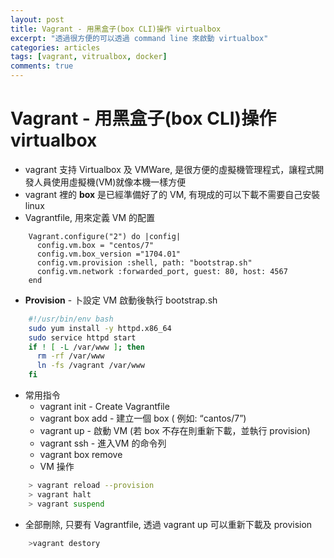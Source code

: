 ```yaml
---
layout: post
title: Vagrant - 用黑盒子(box CLI)操作 virtualbox
excerpt: "透過很方便的可以透過 command line 來啟動 virtualbox"
categories: articles
tags: [vagrant, vitrualbox, docker]
comments: true
---
```


# Vagrant - 用黑盒子(box CLI)操作 virtualbox

- vagrant 支持 Virtualbox 及 VMWare, 是很方便的虛擬機管理程式，讓程式開發人員使用虛擬機(VM)就像本機一樣方便
- vagrant 裡的 **box** 是已經準備好了的 VM, 有現成的可以下載不需要自己安裝 linux
- Vagrantfile, 用來定義 VM 的配置

```properties
    Vagrant.configure("2") do |config|
      config.vm.box = "centos/7"
      config.vm.box_version ="1704.01"
      config.vm.provision :shell, path: "bootstrap.sh"
      config.vm.network :forwarded_port, guest: 80, host: 4567
    end
```
- **Provision** - 卜設定 VM 啟動後執行 bootstrap.sh

```bash
    #!/usr/bin/env bash
    sudo yum install -y httpd.x86_64
    sudo service httpd start
    if ! [ -L /var/www ]; then
      rm -rf /var/www
      ln -fs /vagrant /var/www
    fi
```
- 常用指令
  - vagrant init - Create Vagrantfile
  - vagrant box add <boxName> - 建立一個 box ( 例如:  “cantos/7”)
  - vagrant up - 啟動 VM (若 box 不存在則重新下載，並執行 provision)
  - vagrant ssh - 進入VM 的命令列 
  - vagrant box remove <boxName>
  - VM 操作

```bash
    > vagrant reload --provision
    > vagrant halt
    > vagrant suspend
```
  - 全部刪除, 只要有 Vagrantfile, 透過 vagrant up 可以重新下載及 provision

```bash
    >vagrant destory
```


